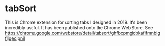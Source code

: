 # tabSort
This is Chrome extension for sorting tabs I designed in 2019. It's been incredibly useful. It has been published onto the Chrome Web Store. See https://chrome.google.com/webstore/detail/tabsort/ghfbcpmgicbkafifmnbigfljgecjpnil 
